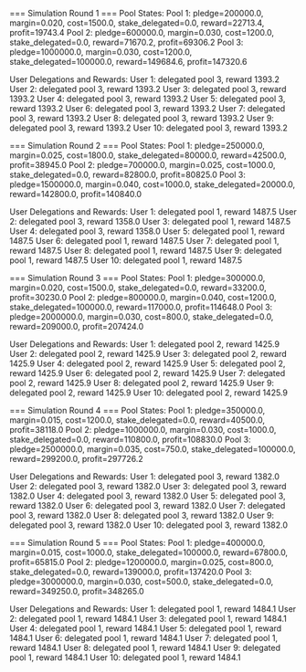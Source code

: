 === Simulation Round 1 ===
Pool States:
Pool 1: pledge=200000.0, margin=0.020, cost=1500.0, stake_delegated=0.0, reward=22713.4, profit=19743.4
Pool 2: pledge=600000.0, margin=0.030, cost=1200.0, stake_delegated=0.0, reward=71670.2, profit=69306.2
Pool 3: pledge=1000000.0, margin=0.030, cost=1200.0, stake_delegated=100000.0, reward=149684.6, profit=147320.6

User Delegations and Rewards:
User 1: delegated pool 3, reward 1393.2
User 2: delegated pool 3, reward 1393.2
User 3: delegated pool 3, reward 1393.2
User 4: delegated pool 3, reward 1393.2
User 5: delegated pool 3, reward 1393.2
User 6: delegated pool 3, reward 1393.2
User 7: delegated pool 3, reward 1393.2
User 8: delegated pool 3, reward 1393.2
User 9: delegated pool 3, reward 1393.2
User 10: delegated pool 3, reward 1393.2

=== Simulation Round 2 ===
Pool States:
Pool 1: pledge=250000.0, margin=0.025, cost=1800.0, stake_delegated=80000.0, reward=42500.0, profit=38945.0
Pool 2: pledge=700000.0, margin=0.025, cost=1000.0, stake_delegated=0.0, reward=82800.0, profit=80825.0
Pool 3: pledge=1500000.0, margin=0.040, cost=1000.0, stake_delegated=20000.0, reward=142800.0, profit=140840.0

User Delegations and Rewards:
User 1: delegated pool 1, reward 1487.5
User 2: delegated pool 3, reward 1358.0
User 3: delegated pool 1, reward 1487.5
User 4: delegated pool 3, reward 1358.0
User 5: delegated pool 1, reward 1487.5
User 6: delegated pool 1, reward 1487.5
User 7: delegated pool 1, reward 1487.5
User 8: delegated pool 1, reward 1487.5
User 9: delegated pool 1, reward 1487.5
User 10: delegated pool 1, reward 1487.5

=== Simulation Round 3 ===
Pool States:
Pool 1: pledge=300000.0, margin=0.020, cost=1500.0, stake_delegated=0.0, reward=33200.0, profit=30230.0
Pool 2: pledge=800000.0, margin=0.040, cost=1200.0, stake_delegated=100000.0, reward=117000.0, profit=114648.0
Pool 3: pledge=2000000.0, margin=0.030, cost=800.0, stake_delegated=0.0, reward=209000.0, profit=207424.0

User Delegations and Rewards:
User 1: delegated pool 2, reward 1425.9
User 2: delegated pool 2, reward 1425.9
User 3: delegated pool 2, reward 1425.9
User 4: delegated pool 2, reward 1425.9
User 5: delegated pool 2, reward 1425.9
User 6: delegated pool 2, reward 1425.9
User 7: delegated pool 2, reward 1425.9
User 8: delegated pool 2, reward 1425.9
User 9: delegated pool 2, reward 1425.9
User 10: delegated pool 2, reward 1425.9

=== Simulation Round 4 ===
Pool States:
Pool 1: pledge=350000.0, margin=0.015, cost=1200.0, stake_delegated=0.0, reward=40500.0, profit=38118.0
Pool 2: pledge=1000000.0, margin=0.030, cost=1000.0, stake_delegated=0.0, reward=110800.0, profit=108830.0
Pool 3: pledge=2500000.0, margin=0.035, cost=750.0, stake_delegated=100000.0, reward=299200.0, profit=297726.2

User Delegations and Rewards:
User 1: delegated pool 3, reward 1382.0
User 2: delegated pool 3, reward 1382.0
User 3: delegated pool 3, reward 1382.0
User 4: delegated pool 3, reward 1382.0
User 5: delegated pool 3, reward 1382.0
User 6: delegated pool 3, reward 1382.0
User 7: delegated pool 3, reward 1382.0
User 8: delegated pool 3, reward 1382.0
User 9: delegated pool 3, reward 1382.0
User 10: delegated pool 3, reward 1382.0

=== Simulation Round 5 ===
Pool States:
Pool 1: pledge=400000.0, margin=0.015, cost=1000.0, stake_delegated=100000.0, reward=67800.0, profit=65815.0
Pool 2: pledge=1200000.0, margin=0.025, cost=800.0, stake_delegated=0.0, reward=139000.0, profit=137420.0
Pool 3: pledge=3000000.0, margin=0.030, cost=500.0, stake_delegated=0.0, reward=349250.0, profit=348265.0

User Delegations and Rewards:
User 1: delegated pool 1, reward 1484.1
User 2: delegated pool 1, reward 1484.1
User 3: delegated pool 1, reward 1484.1
User 4: delegated pool 1, reward 1484.1
User 5: delegated pool 1, reward 1484.1
User 6: delegated pool 1, reward 1484.1
User 7: delegated pool 1, reward 1484.1
User 8: delegated pool 1, reward 1484.1
User 9: delegated pool 1, reward 1484.1
User 10: delegated pool 1, reward 1484.1